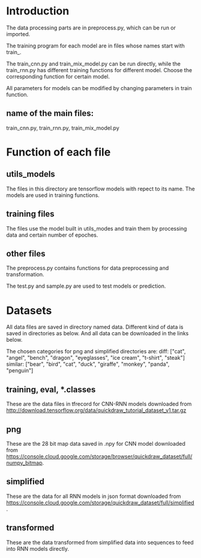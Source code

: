 # Introduction

The data processing parts are in preprocess.py, which can be run or imported.

The training program for each model are in files whose names start with train_.

The train_cnn.py and train_mix_model.py can be run directly, while the train_rnn.py has
different training functions for different model. Choose the corresponding function for
certain model.

All parameters for models can be modified by changing parameters in train function.

## name of the main files:
train_cnn.py, train_rnn.py, train_mix_model.py

# Function of each file
## utils_models
The files in this directory are tensorflow models with repect to its
name. The models are used in training functions.

## training files
The files use the model built in utils_modes and train them by processing
data and certain number of epoches.

## other files
The preprocess.py contains functions for data preprocessing and transformation.

The test.py and sample.py are used to test models or prediction.

# Datasets
All data files are saved in directory named data. Different kind of data is saved in directories as below.
And all data can be downloaded in the links below.

The chosen categories for png and simplified directories are:
diff: ["cat", "angel", "bench", "dragon", "eyeglasses", "ice cream", "t-shirt", "steak"]
similar: ["bear", "bird", "cat", "duck", "giraffe", "monkey", "panda", "penguin"]


## training, eval, *.classes
These are the data files in tfrecord for CNN-RNN models downloaded from
http://download.tensorflow.org/data/quickdraw_tutorial_dataset_v1.tar.gz

## png
These are the 28 bit map data saved in .npy for CNN model downloaded from
https://console.cloud.google.com/storage/browser/quickdraw_dataset/full/numpy_bitmap.

## simplified
These are the data for all RNN models in json format downloaded from
https://console.cloud.google.com/storage/quickdraw_dataset/full/simplified.

## transformed
These are the data transformed from simplified data into sequences to
feed into RNN models directly.

